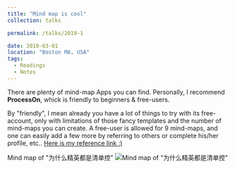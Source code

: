 ```yaml
---
title: "Mind map is cool"
collection: talks

permalink: /talks/2019-1

date: 2019-03-01
location: "Boston MA, USA"
tags:
  - Readings
  - Notes
---
```

There are plenty of mind-map Apps you can find. Personally, I recommend **ProcessOn**, whick is friendly to beginners & free-users. 

By "friendly", I mean already you have a lot of things to try with its free-account, only with limitations of those fancy templates and the number of mind-maps you can create. A free-user is allowed for 9 mind-maps, and one can easily add a few more by referring to others or complete his/her profile, etc..
[Here is my reference link :)](https://www.processon.com/i/5d517639e4b0ac2b61762e55)

Mind map of "为什么精英都是清单控"
![Mind map of "为什么精英都是清单控"](http://assets.processon.com/chart_image/5d517f8de4b0ac2b617634a8.png)

